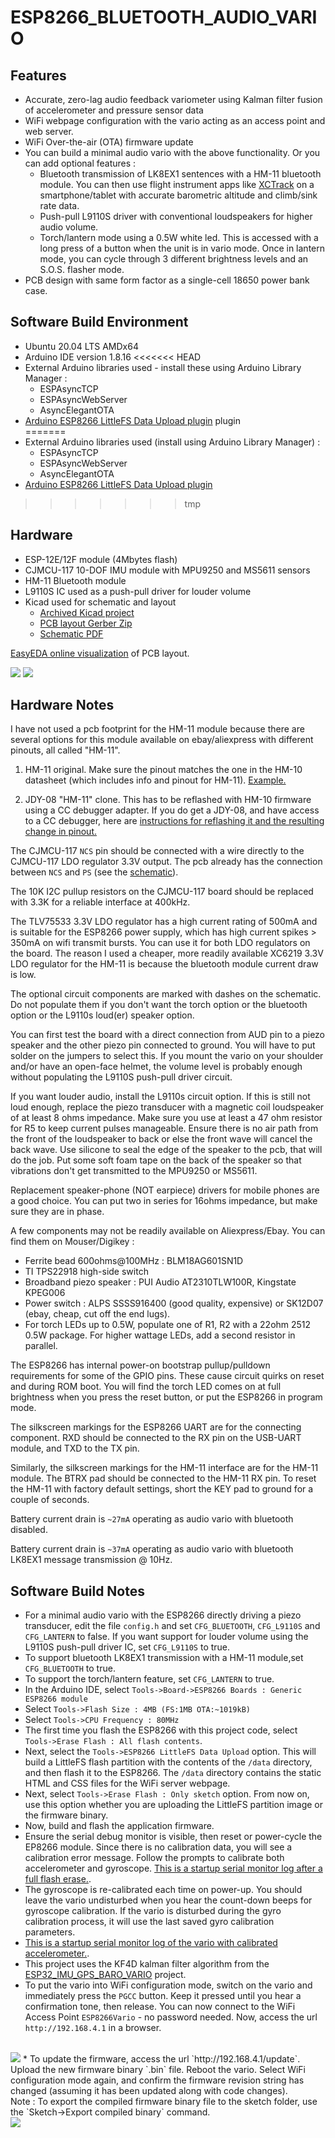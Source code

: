 # ESP8266_BLUETOOTH_AUDIO_VARIO

## Features
* Accurate, zero-lag audio feedback variometer using Kalman filter fusion of accelerometer and pressure sensor data
* WiFi webpage configuration with the vario acting as an access point and web server.
* WiFi Over-the-air (OTA) firmware update 
* You can build a minimal audio vario with the above functionality. Or you can add optional features :
    * Bluetooth transmission of LK8EX1 sentences with a HM-11 bluetooth module. You can then use 
flight instrument apps like [XCTrack](https://xctrack.org/) on a smartphone/tablet with accurate barometric altitude and climb/sink rate data.
    * Push-pull L9110S driver with conventional loudspeakers for higher audio volume. 
    * Torch/lantern mode using a 0.5W white led. This is accessed with a long press of a button when the unit is in vario mode. Once in lantern mode, you can cycle through 3 different brightness levels and an S.O.S. flasher mode.
* PCB design with same form factor as a single-cell 18650 power bank case. 

## Software Build Environment 
* Ubuntu 20.04 LTS AMDx64
* Arduino IDE version 1.8.16
<<<<<<< HEAD
* External Arduino libraries used - install these using Arduino Library Manager : 
  * ESPAsyncTCP
  * ESPAsyncWebServer
  * AsyncElegantOTA
* [Arduino ESP8266 LittleFS Data Upload plugin](https://github.com/earlephilhower/arduino-esp8266littlefs-plugin/releases) plugin  
=======
* External Arduino libraries used (install using Arduino Library Manager) : 
  * ESPAsyncTCP
  * ESPAsyncWebServer
  * AsyncElegantOTA
* [Arduino ESP8266 LittleFS Data Upload plugin](https://github.com/earlephilhower/arduino-esp8266littlefs-plugin/releases)
>>>>>>> tmp

## Hardware

* ESP-12E/12F module (4Mbytes flash)
* CJMCU-117 10-DOF IMU module with MPU9250 and MS5611 sensors
* HM-11 Bluetooth module
* L9110S IC used as a push-pull driver for louder volume 
* Kicad used for schematic and layout
  * [Archived Kicad project](hw/esp8266_bluetooth_vario_kicad.zip)
  * [PCB layout Gerber Zip](hw/esp8266_bluetooth_vario_gerber.zip)
  * [Schematic PDF](hw/esp8266_bluetooth_vario_schematic.pdf)

[EasyEDA online visualization](https://gerber-viewer.easyeda.com/showcase) of PCB layout. 

<img src="hw/esp8266_bluetooth_vario_top.png">

<img src="hw/esp8266_bluetooth_vario_bot.png">

## Hardware Notes

I have not used a pcb footprint for the HM-11 module because there are several options for this
module available on ebay/aliexpress with different pinouts, all called "HM-11".

1. HM-11 original. Make sure the pinout matches the one in the HM-10 datasheet (which includes info and pinout for HM-11). [Example.](https://www.seeedstudio.com/Bluetooth-V4.0-HM-11-BLE-Module-p-1803.html)

2. JDY-08 "HM-11" clone. This has to be reflashed with HM-10 firmware using a CC debugger adapter. 
If you do get a JDY-08, and have access to a CC debugger, here are [instructions for reflashing it and the resulting change in pinout.](https://www.iot-experiments.com/jdy-08/)

The CJMCU-117 `NCS` pin should be connected with a wire directly to the 
CJMCU-117  LDO regulator 3.3V output. The pcb already has the connection between `NCS` and `PS` (see the [schematic](hw/esp8266_bluetooth_vario_schematic.pdf)).

The 10K I2C pullup resistors on the CJMCU-117 board should be replaced with 3.3K for a reliable interface at 400kHz.

The TLV75533 3.3V LDO regulator has a high current rating of 500mA and is suitable for the ESP8266 power supply, which has high current spikes > 350mA on wifi transmit bursts. You can use it for both LDO regulators on the board. The reason I used a cheaper, more readily available XC6219 3.3V LDO regulator for the HM-11 is because the bluetooth module current draw is low.

The optional circuit components are marked with dashes on the schematic. Do not populate them if 
you don't want the torch option or the bluetooth option or the L9110s loud(er) speaker option. 

You can first test the board with a direct connection from AUD pin to a piezo speaker and the other piezo
pin connected to ground. You will have to put solder on the jumpers to select this.
If you mount the vario on your shoulder and/or have an open-face helmet, the volume level is probably enough without populating the L9110S push-pull driver circuit.

If you want louder audio, install the L9110s circuit option. If this is still not loud enough, replace the piezo transducer with a magnetic coil loudspeaker of at least 8 ohms impedance. Make sure you use at least a 47 ohm resistor for R5 to keep current pulses manageable. 
Ensure there is no air path from the front of the loudspeaker 
to back or else the front wave will cancel the back wave. 
Use silicone  to seal the edge of the speaker to the pcb, that will do the job. 
Put some soft foam tape on the back of the speaker so that vibrations don't get transmitted 
to the MPU9250 or MS5611.

Replacement speaker-phone (NOT earpiece) drivers for mobile phones are a good choice.  You can put two in series for 16ohms impedance, but make sure they are in phase.

A few components may not be readily available on Aliexpress/Ebay. You can find them on Mouser/Digikey :
* Ferrite bead 600ohms@100MHz : BLM18AG601SN1D
* TI TPS22918 high-side switch 
* Broadband piezo speaker : PUI Audio AT2310TLW100R, Kingstate KPEG006 
* Power switch : ALPS SSSS916400 (good quality, expensive) or SK12D07 (ebay, cheap, cut off the end lugs).
* For torch LEDs up to 0.5W, populate one of R1, R2 with a 22ohm 2512 0.5W package. For higher wattage LEDs, add a second resistor in parallel. 

The ESP8266 has internal power-on bootstrap pullup/pulldown requirements for some of the GPIO pins. These cause circuit quirks on reset and during ROM boot. You will find the torch LED comes on at full brightness when you press the reset button, or put the ESP8266 in program mode.

The silkscreen markings for the ESP8266 UART are for the connecting component. RXD should be connected to the RX pin on the USB-UART module, and TXD to the TX pin. 

Similarly, the silkscreen markings for the HM-11 interface are for the HM-11 module. The BTRX pad should be connected to the HM-11 RX pin. To reset the HM-11 with factory default settings, short the KEY pad to ground for a couple of seconds.

Battery current drain is `~27mA` operating as audio vario with bluetooth disabled. 

Battery current drain is `~37mA` operating as audio vario with bluetooth LK8EX1 message transmission @ 10Hz.

## Software Build Notes

* For a minimal audio vario with the ESP8266 directly driving a piezo transducer, edit the file `config.h` and set `CFG_BLUETOOTH`, `CFG_L9110S` and `CFG_LANTERN` to false.
If you want support for louder volume using the L9110S push-pull driver IC, set `CFG_L9110S` to true.   
* To support bluetooth LK8EX1 transmission with a HM-11 module,set `CFG_BLUETOOTH` to true.
* To support the torch/lantern feature, set `CFG_LANTERN` to true.
* In the Arduino IDE, select `Tools->Board->ESP8266 Boards : Generic ESP8266 module`
* Select `Tools->Flash Size : 4MB (FS:1MB OTA:~1019kB)`
* Select `Tools->CPU Frequency : 80MHz`
* The first time you flash the ESP8266 with this project code, select `Tools->Erase Flash : All flash contents`. 
* Next, select the `Tools->ESP8266 LittleFS Data Upload` option. This will build a LittleFS flash partition with the contents of the `/data` directory, and then flash it to the ESP8266. The `/data` directory contains the static HTML and CSS files for the WiFi server webpage.
* Next, select `Tools->Erase Flash : Only sketch` option. From now on, use this option whether you are uploading the LittleFS partition image or the firmware binary. 
* Now, build and flash the application firmware. 
* Ensure the serial debug monitor is visible, then reset or power-cycle the EP8266 module. Since there is no calibration data, you will see a calibration error message. Follow the prompts to calibrate both accelerometer and gyroscope.
[This is a startup serial monitor log after a full flash erase.](docs/calibration_log.txt). 
* The gyroscope is re-calibrated each time on power-up. You should leave the vario undisturbed when you hear the count-down beeps for gyroscope calibration. If the vario is disturbed during the gyro calibration process, it will use the last saved gyro calibration parameters.
* [This is a startup serial monitor log of the vario with calibrated accelerometer.](docs/boot_log.txt). 
* This project uses the KF4D kalman filter algorithm from the [ESP32_IMU_GPS_BARO_VARIO](https://github.com/har-in-air/ESP32_IMU_BARO_GPS_VARIO) project.
* To put the vario into WiFi configuration mode, switch on the vario and immediately press the `PGCC` button. Keep it pressed until you hear a confirmation tone, then release. You can now connect to the WiFi Access Point `ESP8266Vario` - no password needed. Now, access the url `http://192.168.4.1` in a browser.
<br>
<img src="docs/wifi_config_webpage.png">
* To update the firmware, access the url `http://192.168.4.1/update`. 
Upload the new firmware binary `.bin` file. Reboot the vario. Select WiFi configuration mode again, and confirm the firmware revision string has changed (assuming it has been updated along with code changes).<br>
Note : To export the compiled firmware binary file to the sketch folder, use the `Sketch->Export compiled binary` command.
<br> 
<img src="docs/firmware_update.png">

